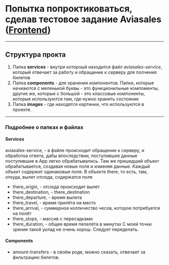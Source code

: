 # Попытка попроктиковаться, сделав тестовое задание Aviasales ([Frontend](https://github.com/KosyanMedia/test-tasks/tree/master/aviasales_frontend))

---

## Структура прокта
1. Папка **services** - внутри котороый находится файл *aviasales-service*, 
который отвечает за работу и обращение к серверу для полчения билетов
2. Папка **components** - для хранения компонентов. Папки, 
которые начиаются с меленькой буквы - это функционильные компоменты,
другие же, которые с большой - это классовые компоненты, 
которые используются там, где нужно хранить состояние
3. Папка **images** - где находятся картинки, что используются в проекте.

--- 

### Подробнее о папках и файлах

#### Services 

aviasales-service, - в файле происходит обращение к серверу, и обработка ответа, 
дабы впоследствии, поступившие данные поступившие в App легко обрабатывались. Там же пришедший объект обрабатывается, создавая новые поля и изменяя данные. Каждый объект содержит одинаковые поля. В объекте there, то есть, там, откуда, вылет отсюда, содержатся поля
   - there_origin, - отсюда происходит вылет
   - there_destination, - there_destination
   - there_departure, - время вылета
   - there_travel, - время прилёта на место
   - there_arrival, - суммарное колличество чесов, которое потребуется на полёт
   - there_stops, - массив с пересадками
   - there_duration, - общее время пелелёта в минутах
С моей точки зрения такой уклад не очень хорош. Следует переделать. 


#### Сomponents 
- amount-transfers - в своём роде, можно сказать, отвечает за фильтрацию билетов.

